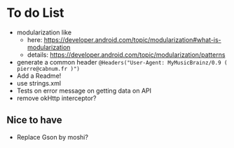 # To do List

* modularization like
  * here: https://developer.android.com/topic/modularization#what-is-modularization
  * details: https://developer.android.com/topic/modularization/patterns
* generate a common header `@Headers("User-Agent: MyMusicBrainz/0.9 ( pierre@cabnum.fr )")`
* Add a Readme!
* use strings.xml
* Tests on error message on getting data on API
* remove okHttp interceptor?

## Nice to have

* Replace Gson by moshi?

